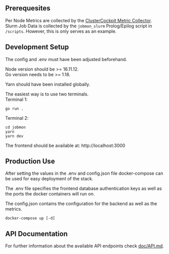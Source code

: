 ## Prerequesites

Per Node Metrics are collected by the [ClusterCockpit Metric Collector](https://github.com/ClusterCockpit/cc-metric-collector/).  
Slurm Job Data is collected by the `jobmon_slurm` Prolog/Epilog script in `/scripts`. However, this is only serves as an example.

## Development Setup

The config and .env must have been adjusted beforehand.

Node version should be >= 16.11.12.  
Go version needs to be >= 1.18.

Yarn should have been installed globally.

The easiest way is to use two terminals.  
Terminal 1:

```
go run .
```

Terminal 2:

```
cd jobmon
yarn
yarn dev
```

The frontend should be available at: http://localhost:3000

## Production Use

After setting the values in the .env and config.json file docker-compose can be used for easy deployment of the stack.

The .env file specifies the frontend database authentication keys as well as the ports the docker containers will run on.

The config.json contains the configuration for the backend as well as the metrics.

```
docker-compose up [-d]
```

## API Documentation

For further information about the available API endpoints check [doc/API.md](doc/API.md).